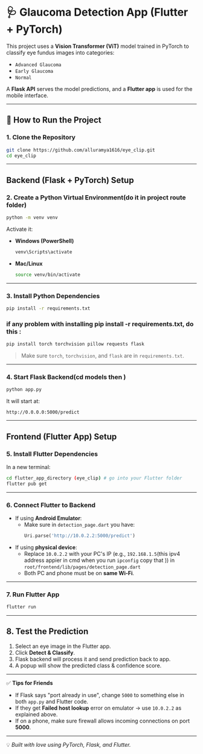 
# 🩺 Glaucoma Detection App (Flutter + PyTorch)

This project uses a **Vision Transformer (ViT)** model trained in PyTorch to classify eye fundus images into categories:  
- `Advanced Glaucoma`
- `Early Glaucoma`
- `Normal`

A **Flask API** serves the model predictions, and a **Flutter app** is used for the mobile interface.

---

## 🚀 How to Run the Project

### **1. Clone the Repository**
```bash
git clone https://github.com/alluramya1616/eye_clip.git
cd eye_clip
```

---

## **Backend (Flask + PyTorch) Setup**

### **2. Create a Python Virtual Environment(do it in project route folder)**
```bash
python -m venv venv
```
Activate it:
- **Windows (PowerShell)**
  ```bash
  venv\Scripts\activate
  ```
- **Mac/Linux**
  ```bash
  source venv/bin/activate
  ```

---

### **3. Install Python Dependencies**
```bash
pip install -r requirements.txt
```
### if any problem with installing pip install -r requirements.txt, do this :
```bash
pip install torch torchvision pillow requests flask
```
> Make sure `torch`, `torchvision`, and `flask` are in `requirements.txt`.

---

### **4. Start Flask Backend(cd models then )**
```bash
python app.py
```
It will start at:
```
http://0.0.0.0:5000/predict
```

---

## **Frontend (Flutter App) Setup**

### **5. Install Flutter Dependencies**
In a new terminal:
```bash
cd flutter_app_directory (eye_clip) # go into your Flutter folder
flutter pub get
```

---

### **6. Connect Flutter to Backend**
- If using **Android Emulator**:
  - Make sure in `detection_page.dart` you have:
    ```dart
    Uri.parse('http://10.0.2.2:5000/predict')
    ```
- If using **physical device**:
  - Replace `10.0.2.2` with your PC's IP (e.g., `192.168.1.5`(this ipv4 address appier in cmd when you run `ipconfig` copy that )) in `root/frontend/lib/pages/detection_page.dart`
  - Both PC and phone must be on **same Wi-Fi**.

---

### **7. Run Flutter App**
```bash
flutter run
```

---

## **8. Test the Prediction**
1. Select an eye image in the Flutter app.  
2. Click **Detect & Classify**.  
3. Flask backend will process it and send prediction back to app.  
4. A popup will show the predicted class & confidence score.

---

✅ **Tips for Friends**
- If Flask says "port already in use", change `5000` to something else in both `app.py` and Flutter code.  
- If they get **Failed host lookup** error on emulator → use `10.0.2.2` as explained above.  
- If on a phone, make sure firewall allows incoming connections on port **5000**.

---

💡 *Built with love using PyTorch, Flask, and Flutter.*
